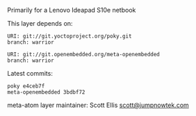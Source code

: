 Primarily for a Lenovo Ideapad S10e netbook

This layer depends on:

    URI: git://git.yoctoproject.org/poky.git
    branch: warrior

    URI: git://git.openembedded.org/meta-openembedded
    branch: warrior

Latest commits:

    poky e4ceb7f
    meta-openembedded 3bdbf72

meta-atom layer maintainer: Scott Ellis <scott@jumpnowtek.com>
